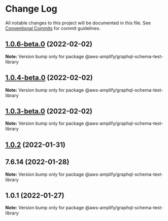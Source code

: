 # Change Log

All notable changes to this project will be documented in this file.
See [Conventional Commits](https://conventionalcommits.org) for commit guidelines.

## [1.0.6-beta.0](https://github.com/aws-amplify/amplify-cli/compare/@aws-amplify/graphql-schema-test-library@1.0.4-beta.0...@aws-amplify/graphql-schema-test-library@1.0.6-beta.0) (2022-02-02)

**Note:** Version bump only for package @aws-amplify/graphql-schema-test-library





## [1.0.4-beta.0](https://github.com/aws-amplify/amplify-cli/compare/@aws-amplify/graphql-schema-test-library@1.0.3-beta.0...@aws-amplify/graphql-schema-test-library@1.0.4-beta.0) (2022-02-02)

**Note:** Version bump only for package @aws-amplify/graphql-schema-test-library





## [1.0.3-beta.0](https://github.com/aws-amplify/amplify-cli/compare/@aws-amplify/graphql-schema-test-library@1.0.2...@aws-amplify/graphql-schema-test-library@1.0.3-beta.0) (2022-02-02)

**Note:** Version bump only for package @aws-amplify/graphql-schema-test-library





## [1.0.2](https://github.com/aws-amplify/amplify-cli/compare/@aws-amplify/graphql-schema-test-library@1.0.1...@aws-amplify/graphql-schema-test-library@1.0.2) (2022-01-31)



## 7.6.14 (2022-01-28)

**Note:** Version bump only for package @aws-amplify/graphql-schema-test-library





## 1.0.1 (2022-01-27)

**Note:** Version bump only for package @aws-amplify/graphql-schema-test-library
